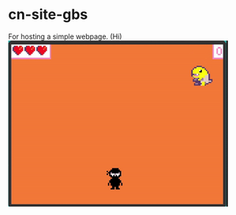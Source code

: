 # cn-site-gbs
For hosting a simple webpage. (Hi)
[![Game Example](https://raw.githubusercontent.com/CalebMamula/cn-ninja-invaders-gbs/master/images./ninja-invader-gif.gif)](https://codecademy.com)
